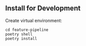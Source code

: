 ## Install for Development

Create virtual environment:
```shell
cd feature-pipeline
poetry shell
poetry install
```